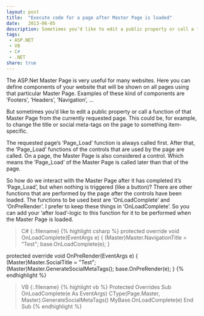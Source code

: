 ```yaml
---
layout: post
title:  "Execute code for a page after Master Page is loaded"
date:   2013-06-05
description: Sometimes you’d like to edit a public property or call a function of a Master Page from the currently requested page.
tags:
 - ASP.NET
 - VB
 - C#
 - .NET
share: true
---
```

The ASP.Net Master Page is very useful for many websites. Here you can define components of your website that will be shown on all pages using that particular Master Page. Examples of these kind of components are ‘Footers’, ‘Headers’, ‘Navigation’, …

But sometimes you’d like to edit a public property or call a function of that Master Page from the currently requested page. This could be, for example, to change the title or social meta-tags on the page to something item-specific.

The requested page’s ‘Page_Load’ function is always called first. After that, the ‘Page_Load’ functions of the controls that are used by the page are called. On a page, the Master Page is also considered a control. Which means the ‘Page_Load’ of the Master Page is called later than that of the page.

So how do we interact with the Master Page after it has completed it’s ‘Page_Load’, but when nothing is triggered (like a button)? There are other functions that are performed by the page after the controls have been loaded. The functions to be used best are ‘OnLoadComplete’ and ‘OnPreRender’. I prefer to keep these things in ‘OnLoadComplete’. So you can add your ‘after load’-logic to this function for it to be performed when the Master Page is loaded.

>C#
{:.filename}
{% highlight csharp %}
protected override void OnLoadComplete(EventArgs e)
{
    (Master)Master.NavigationTitle = "Test";
    base.OnLoadComplete(e);
}

protected override void OnPreRender(EventArgs e)
{
    (Master)Master.SocialTitle = "Test";
    (Master)Master.GenerateSocialMetaTags();
    base.OnPreRender(e);
}
{% endhighlight %}

>VB
{:.filename}
{% highlight vb %}
Protected Overrides Sub OnLoadComplete(e As EventArgs)
    CType(Page.Master, Master).GenerateSocialMetaTags()
    MyBase.OnLoadComplete(e)
End Sub
{% endhighlight %}
